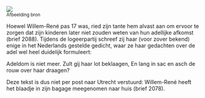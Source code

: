 ![](/assets/data-models/stories/20210000027_belle-van-zuylen_statenkamer/featured.jpg)
<br>
<small>
<utm-source sourceUrl="https://hetutrechtsarchief.nl/beeldmateriaal/detail/47c13a7d-186e-50c4-aa11-fce92a84aa31">Afbeelding bron</utm-source>
</small>

Hoewel Willem-René pas 17 was, ried zijn tante hem alvast aan om ervoor te zorgen dat zijn kinderen later niet zouden weten van hun adellijke afkomst (brief 2088). Tijdens de logeerpartij schreef zij haar (voor zover bekend) enige in het Nederlands gestelde gedicht, waar ze haar gedachten over de adel wel heel duidelijk formuleert:

Adeldom is niet meer. Zult gij haar lot beklaagen,
En lang in sac en asch de rouw over haar draagen?

Deze tekst is dus niet per post naar Utrecht verstuurd: Willem-René heeft het blaadje in zijn bagage meegenomen naar huis (brief 2078).

